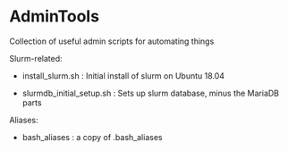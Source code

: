 # AdminTools
Collection of useful admin scripts for automating things

Slurm-related:

* install_slurm.sh : Initial install of slurm on Ubuntu 18.04

* slurmdb_initial_setup.sh : Sets up slurm database, minus the MariaDB parts

Aliases:

* bash_aliases : a copy of .bash_aliases
